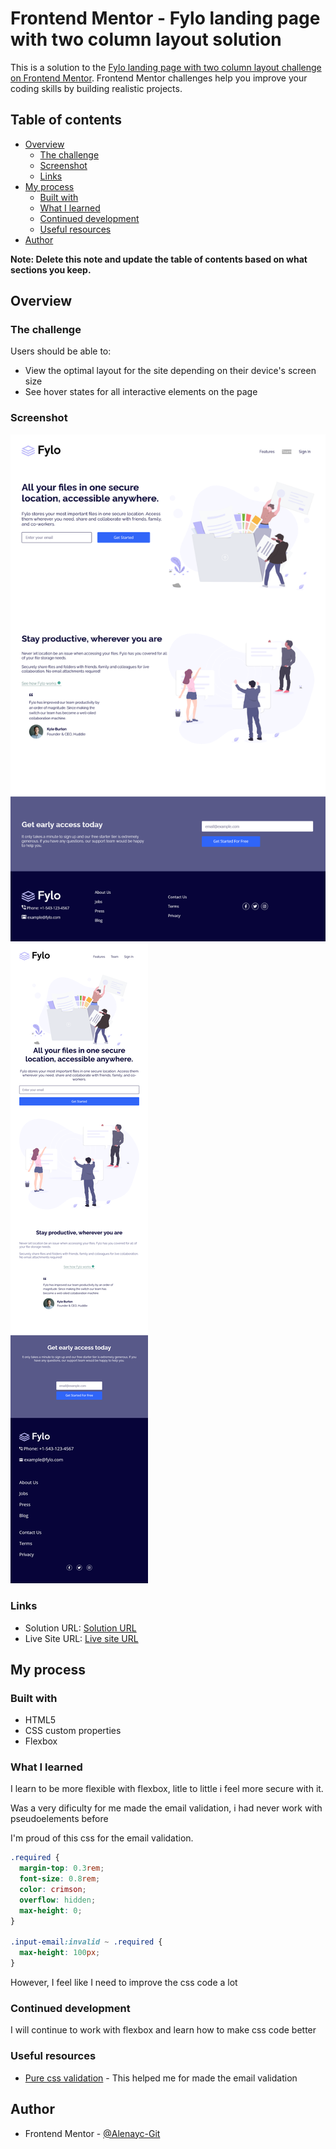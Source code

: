 # Frontend Mentor - Fylo landing page with two column layout solution

This is a solution to the [Fylo landing page with two column layout challenge on Frontend Mentor](https://www.frontendmentor.io/challenges/fylo-landing-page-with-two-column-layout-5ca5ef041e82137ec91a50f5). Frontend Mentor challenges help you improve your coding skills by building realistic projects.

## Table of contents

- [Overview](#overview)
  - [The challenge](#the-challenge)
  - [Screenshot](#screenshot)
  - [Links](#links)
- [My process](#my-process)
  - [Built with](#built-with)
  - [What I learned](#what-i-learned)
  - [Continued development](#continued-development)
  - [Useful resources](#useful-resources)
- [Author](#author)

**Note: Delete this note and update the table of contents based on what sections you keep.**

## Overview

### The challenge

Users should be able to:

- View the optimal layout for the site depending on their device's screen size
- See hover states for all interactive elements on the page

### Screenshot

![](./images/Desktop.png)
![](./images/Mobile.png)

### Links

- Solution URL: [Solution URL](https://www.frontendmentor.io/solutions/fylo-landing-page-oYMIHbpfm)
- Live Site URL: [Live site URL](https://fylo-landing-page-alenayc.netlify.app/)

## My process

### Built with

- HTML5
- CSS custom properties
- Flexbox

### What I learned

I learn to be more flexible with flexbox, litle to little i feel more secure with it.

Was a very dificulty for me made the email validation, i had never work with pseudoelements before

I'm proud of this css for the email validation.

```css
.required {
  margin-top: 0.3rem;
  font-size: 0.8rem;
  color: crimson;
  overflow: hidden;
  max-height: 0;
}

.input-email:invalid ~ .required {
  max-height: 100px;
}
```

However, I feel like I need to improve the css code a lot

### Continued development

I will continue to work with flexbox and learn how to make css code better

### Useful resources

- [Pure css validation](https://www.youtube.com/watch?v=qjx0FF1eahE&t=679s&ab_channel=VIPTutorials) - This helped me for made the email validation

## Author

- Frontend Mentor - [@Alenayc-Git](https://www.frontendmentor.io/profile/Alenayc-Git)
